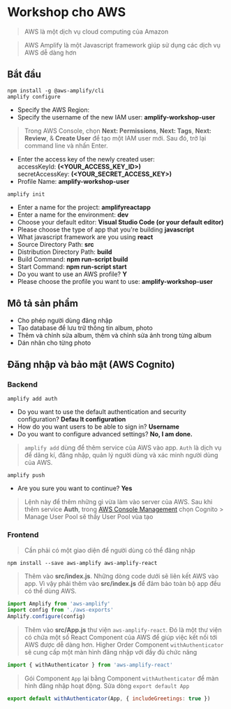 # Workshop cho AWS
> AWS là một dịch vụ cloud computing của Amazon

> AWS Amplify là một Javascript framework giúp sử dụng các dịch vụ AWS dễ dàng hơn

## Bắt đầu

```
npm install -g @aws-amplify/cli
amplify configure
```
- Specify the AWS Region: 
- Specify the username of the new IAM user: __amplify-workshop-user__
> Trong AWS Console, chọn __Next: Permissions__, __Next: Tags__, __Next: Review__, & __Create User__ để tạo một IAM user mới. Sau đó, trở lại command line và nhấn Enter.
- Enter the access key of the newly created user:   
  accessKeyId: __(<YOUR_ACCESS_KEY_ID>)__   
  secretAccessKey:  __(<YOUR_SECRET_ACCESS_KEY>)__
- Profile Name: __amplify-workshop-user__

`
amplify init
`
- Enter a name for the project: __amplifyreactapp__
- Enter a name for the environment: __dev__
- Choose your default editor: __Visual Studio Code (or your default editor)__   
- Please choose the type of app that you're building __javascript__   
- What javascript framework are you using __react__   
- Source Directory Path: __src__   
- Distribution Directory Path: __build__   
- Build Command: __npm run-script build__   
- Start Command: __npm run-script start__   
- Do you want to use an AWS profile? __Y__
- Please choose the profile you want to use: __amplify-workshop-user__

## Mô tả sản phẩm
- Cho phép người dùng đăng nhập
- Tạo database để lưu trữ thông tin album, photo
- Thêm và chỉnh sửa album, thêm và chỉnh sửa ảnh trong từng album
- Dán nhãn cho từng photo

## Đăng nhập và bảo mật (AWS Cognito)
### Backend
`
amplify add auth
`

- Do you want to use the default authentication and security configuration? __Defau
lt configuration__
- How do you want users to be able to sign in? __Username__
- Do you want to configure advanced settings? __No, I am done.__

> `amplify add` dùng để thêm service của AWS vào app. `Auth` là dịch vụ để dăng kí, đăng nhập, quản lý người dùng và xác minh người dùng của AWS.

`
amplify push
`
- Are you sure you want to continue? __Yes__

> Lệnh này để thêm những gì vừa làm vào server của AWS. Sau khi thêm service __Auth__, trong [AWS Console Management](https://console.aws.amazon.com) chọn Cognito > Manage User Pool sẽ thấy User Pool vùa tạo

### Frontend
> Cần phải có một giao diện để người dùng có thể đăng nhập

`
npm install --save aws-amplify aws-amplify-react
`

> Thêm vào __src/index.js__. Những dòng code dưới sẽ liên kết AWS vào app. Vì vậy phải thêm vào __src/index.js__ để đảm bảo toàn bộ app đều có thể dùng AWS.
```js
import Amplify from 'aws-amplify'
import config from './aws-exports'
Amplify.configure(config)
```

> Thêm vào __src/App.js__ thư viện `aws-amplify-react`. Đó là một thư viện có chứa một số React Component của AWS để giúp việc kết nối tới AWS được dễ dàng hơn. Higher Order Component `withAuthenticator` sẽ cung cấp một màn hình đăng nhập với đầy đủ chức năng
```js
import { withAuthenticator } from 'aws-amplify-react'
```

> Gói Component `App` lại bằng Component `withAuthenticator` để màn hình đăng nhập hoạt động. Sửa dòng `export default App` 
```js
export default withAuthenticator(App, { includeGreetings: true })
```
